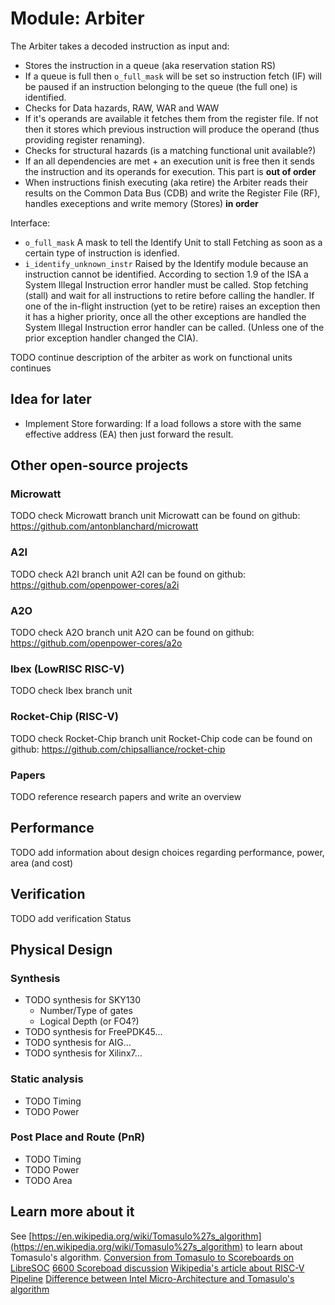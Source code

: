 # Module: Arbiter

The Arbiter takes a decoded instruction as input and:
- Stores the instruction in a queue (aka reservation station RS)
- If a queue is full then `o_full_mask` will be set so instruction fetch (IF) will be paused if
an instruction belonging to the queue (the full one) is identified.
- Checks for Data hazards, RAW, WAR and WAW
- If it's operands are available it fetches them from the register file. If not then it stores
  which previous instruction will produce the operand (thus providing register renaming).
- Checks for structural hazards (is a matching functional unit available?)
- If an all dependencies are met + an execution unit is free then it sends the instruction and its
operands for execution. This part is **out of order**
- When instructions finish executing (aka retire) the Arbiter reads their results on the Common
  Data Bus (CDB) and write the Register File (RF), handles execeptions and write memory (Stores)
  **in order**

Interface:
- `o_full_mask` A mask to tell the Identify Unit to stall Fetching as soon as a certain type of
instruction is idenfied.
- `i_identify_unknown_instr` Raised by the Identify module because an instruction cannot be
  identified. According to section 1.9 of the ISA a System Illegal Instruction error handler must
  be called. Stop fetching (stall) and wait for all instructions to retire before calling the
  handler. If one of the in-flight instruction (yet to be retire) raises an exception then it has a
  higher priority, once all the other exceptions are handled the System Illegal Instruction error
  handler can be called. (Unless one of the prior exception handler changed the CIA).

TODO continue description of the arbiter as work on functional units continues

## Idea for later
- Implement Store forwarding: If a load follows a store with the same effective address (EA) then
just forward the result.

## Other open-source projects

### Microwatt
TODO check Microwatt branch unit
Microwatt can be found on github: https://github.com/antonblanchard/microwatt

### A2I
TODO check A2I branch unit
A2I can be found on github: https://github.com/openpower-cores/a2i

### A2O
TODO check A2O branch unit
A2O can be found on github: https://github.com/openpower-cores/a2o

### Ibex (LowRISC RISC-V)
TODO check Ibex branch unit

### Rocket-Chip (RISC-V)
TODO check Rocket-Chip branch unit
Rocket-Chip code can be found on github: https://github.com/chipsalliance/rocket-chip

### Papers
TODO reference research papers and write an overview

## Performance
TODO add information about design choices regarding performance, power, area (and cost)

## Verification
TODO add verification Status

## Physical Design
### Synthesis
- TODO synthesis for SKY130
    - Number/Type of gates
    - Logical Depth (or FO4?)
- TODO synthesis for FreePDK45...
- TODO synthesis for AIG...
- TODO synthesis for Xilinx7...

### Static analysis
- TODO Timing
- TODO Power

### Post Place and Route (PnR)
- TODO Timing
- TODO Power
- TODO Area

## Learn more about it
See
[https://en.wikipedia.org/wiki/Tomasulo%27s_algorithm](https://en.wikipedia.org/wiki/Tomasulo%27s_algorithm)
to learn about Tomasulo's algorithm.
[Conversion from Tomasulo to Scoreboards on LibreSOC](https://libre-soc.org/3d_gpu/architecture/tomasulo_transformation/)
[6600 Scoreboad discussion](https://libre-soc.org/3d_gpu/architecture/6600scoreboard/)
[Wikipedia's article about RISC-V Pipeline](https://en.wikipedia.org/wiki/Classic_RISC_pipeline#Hazards)
[Difference between Intel Micro-Architecture and Tomasulo's algorithm](http://adusan.blogspot.com/2010/11/differences-between-tomasulos-algorithm.html)
